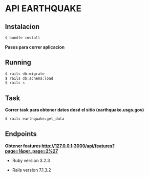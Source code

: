# API EARTHQUAKE


## Instalacion

```bash
$ bundle install
```
**Pasos para correr aplicacion**

## Running 

```bash
$ rails db:migrate
$ rails db:schema:load
$ rails s
```

## Task
**Correr task para obtener datos desd el sitio (earthquake.usgs.gov)**

```bash
$ rails earthquake:get_data
```


## Endpoints

**Obtener features http://127.0.0.1:3000/api/features?page=1&per_page=2%27**

* Ruby version  3.2.3

* Rails version 7.1.3.2
